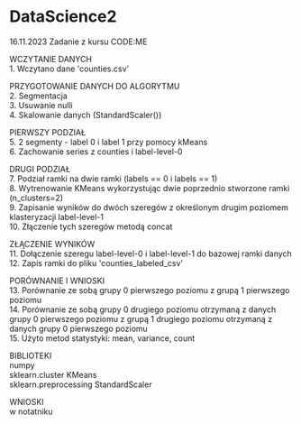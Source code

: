 # DataScience2
16.11.2023 Zadanie z kursu CODE:ME

WCZYTANIE DANYCH
<br />1. Wczytano dane 'counties.csv'

PRZYGOTOWANIE DANYCH DO ALGORYTMU
<br />2. Segmentacja
<br />3. Usuwanie nulli
<br />4. Skalowanie danych (StandardScaler())

PIERWSZY PODZIAŁ
<br />5. 2 segmenty - label 0 i label 1 przy pomocy kMeans
<br />6. Zachowanie series z counties i label-level-0

DRUGI PODZIAŁ
<br />7. Podział ramki na dwie ramki (labels == 0  i labels == 1)
<br />8. Wytrenowanie KMeans wykorzystując dwie poprzednio stworzone ramki (n_clusters=2)
<br />9. Zapisanie wyników do dwóch szeregów z określonym drugim poziomem klasteryzacji label-level-1
<br />10. Złączenie tych szeregów metodą concat

ZŁĄCZENIE WYNIKÓW
<br />11. Dołączenie szeregu label-level-0 i label-level-1 do bazowej ramki danych
<br />12. Zapis ramki do pliku 'counties_labeled_csv'

PORÓWNANIE I WNIOSKI
<br />13. Porównanie ze sobą grupy 0 pierwszego poziomu z grupą 1 pierwszego poziomu
<br />14. Porównanie ze sobą grupy 0 drugiego poziomu otrzymaną z danych grupy 0 pierwszego poziomu z grupą 1 drugiego poziomu otrzymaną z danych grupy 0 pierwszego poziomu
<br />15. Użyto metod statystyki: mean, variance, count

BIBLIOTEKI
<br />numpy
<br />sklearn.cluster KMeans
<br />sklearn.preprocessing StandardScaler

WNIOSKI
<br />w notatniku

